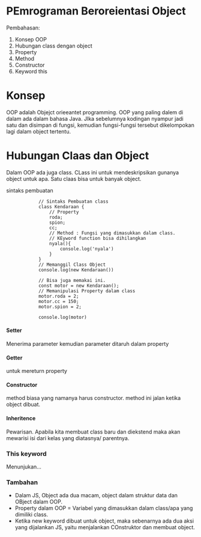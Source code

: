 # PEmrograman Beroreientasi Object

Pembahasan:

1. Konsep OOP
2. Hubungan class dengan object
3. Property
4. Method
5. Constructor
6. Keyword this

# Konsep

OOP adalah Objejct orieeantet programming. OOP yang paling dalem di dalam ada dalam bahasa Java. JIka sebelumnya kodingan nyampur jadi satu dan disimpan di fungsi, kemudian fungsi-fungsi tersebut dikelompokan lagi dalam object tertentu. 

# Hubungan Claas dan Object

Dalam OOP ada juga class. CLass ini untuk mendeskripsikan gunanya object untuk apa. Satu claas bisa untuk banyak object.

sintaks pembuatan

                // Sintaks Pembuatan class
                class Kendaraan {
                    // Property
                    roda;
                    spion;
                    cc;
                    // Method : Fungsi yang dimasukkan dalam class.
                    // KEyword function bisa dihilangkan
                    nyala(){
                        console.log('nyala')
                    }
                }
                // Memanggil Class Object
                console.log(new Kendaraan())

                // Bisa juga memakai ini.
                const motor = new Kendaraan();
                // Memanipulasi Property dalam class
                motor.roda = 2;
                motor.cc = 150;
                motor.spion = 2;

                console.log(motor)


#### Setter
Menerima parameter kemudian parameter ditaruh dalam property

#### Getter
untuk mereturn property

#### Constructor
method biasa yang namanya harus constructor. method ini jalan ketika object dibuat.

#### Inheritence

Pewarisan. Apabila kita membuat class baru dan diekstend maka akan mewarisi isi dari kelas yang diatasnya/ parentnya.

### This keyword

Menunjukan...

### Tambahan

- Dalam JS, Object ada dua macam, object dalam struktur data dan OBject dalam OOP.
- Property dalam OOP = Variabel yang dimasukkan dalam class/apa yang dimiliki class.
- Ketika new keyword dibuat untuk object, maka sebenarnya ada dua aksi yang dijalankan JS, yaitu menjalankan COnstruktor dan membuat object.